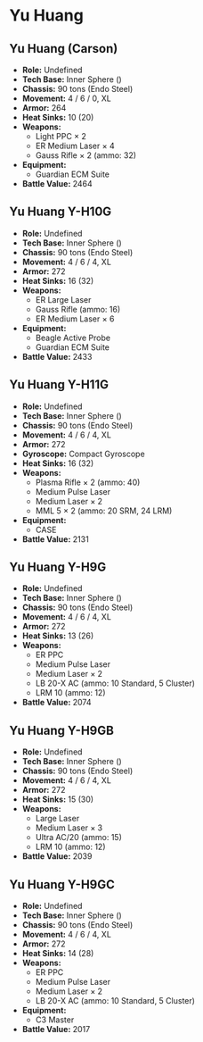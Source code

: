 # Yu Huang
## Yu Huang (Carson)
- **Role:** Undefined
- **Tech Base:** Inner Sphere ()
- **Chassis:** 90 tons (Endo Steel)
- **Movement:** 4 / 6 / 0, XL
- **Armor:** 264
- **Heat Sinks:** 10 (20)
- **Weapons:**
  - Light PPC × 2
  - ER Medium Laser × 4
  - Gauss Rifle × 2 (ammo: 32)
- **Equipment:**
  - Guardian ECM Suite
- **Battle Value:** 2464

## Yu Huang Y-H10G
- **Role:** Undefined
- **Tech Base:** Inner Sphere ()
- **Chassis:** 90 tons (Endo Steel)
- **Movement:** 4 / 6 / 4, XL
- **Armor:** 272
- **Heat Sinks:** 16 (32)
- **Weapons:**
  - ER Large Laser
  - Gauss Rifle (ammo: 16)
  - ER Medium Laser × 6
- **Equipment:**
  - Beagle Active Probe
  - Guardian ECM Suite
- **Battle Value:** 2433

## Yu Huang Y-H11G
- **Role:** Undefined
- **Tech Base:** Inner Sphere ()
- **Chassis:** 90 tons (Endo Steel)
- **Movement:** 4 / 6 / 4, XL
- **Armor:** 272
- **Gyroscope:** Compact Gyroscope
- **Heat Sinks:** 16 (32)
- **Weapons:**
  - Plasma Rifle × 2 (ammo: 40)
  - Medium Pulse Laser
  - Medium Laser × 2
  - MML 5 × 2 (ammo: 20 SRM, 24 LRM)
- **Equipment:**
  - CASE
- **Battle Value:** 2131

## Yu Huang Y-H9G
- **Role:** Undefined
- **Tech Base:** Inner Sphere ()
- **Chassis:** 90 tons (Endo Steel)
- **Movement:** 4 / 6 / 4, XL
- **Armor:** 272
- **Heat Sinks:** 13 (26)
- **Weapons:**
  - ER PPC
  - Medium Pulse Laser
  - Medium Laser × 2
  - LB 20-X AC (ammo: 10 Standard, 5 Cluster)
  - LRM 10 (ammo: 12)
- **Battle Value:** 2074

## Yu Huang Y-H9GB
- **Role:** Undefined
- **Tech Base:** Inner Sphere ()
- **Chassis:** 90 tons (Endo Steel)
- **Movement:** 4 / 6 / 4, XL
- **Armor:** 272
- **Heat Sinks:** 15 (30)
- **Weapons:**
  - Large Laser
  - Medium Laser × 3
  - Ultra AC/20 (ammo: 15)
  - LRM 10 (ammo: 12)
- **Battle Value:** 2039

## Yu Huang Y-H9GC
- **Role:** Undefined
- **Tech Base:** Inner Sphere ()
- **Chassis:** 90 tons (Endo Steel)
- **Movement:** 4 / 6 / 4, XL
- **Armor:** 272
- **Heat Sinks:** 14 (28)
- **Weapons:**
  - ER PPC
  - Medium Pulse Laser
  - Medium Laser × 2
  - LB 20-X AC (ammo: 10 Standard, 5 Cluster)
- **Equipment:**
  - C3 Master
- **Battle Value:** 2017

